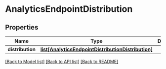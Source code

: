 # AnalyticsEndpointDistribution

## Properties
Name | Type | Description | Notes
------------ | ------------- | ------------- | -------------
**distribution** | [**list[AnalyticsEndpointDistributionDistribution]**](AnalyticsEndpointDistributionDistribution.md) |  | [optional] 

[[Back to Model list]](../README.md#documentation-for-models) [[Back to API list]](../README.md#documentation-for-api-endpoints) [[Back to README]](../README.md)


